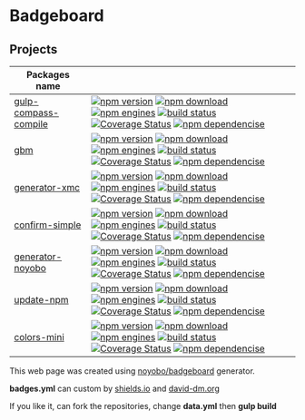 # Badgeboard

## Projects

|Packages name                                                         |                                                                                                                                                                                                                                                                                                                                                                                                                                                                                                                                                                                                                                                                                                                                                                                                |
|----------------------------------------------------------------------|------------------------------------------------------------------------------------------------------------------------------------------------------------------------------------------------------------------------------------------------------------------------------------------------------------------------------------------------------------------------------------------------------------------------------------------------------------------------------------------------------------------------------------------------------------------------------------------------------------------------------------------------------------------------------------------------------------------------------------------------------------------------------------------------|
|[gulp-compass-compile](https://github.com/noyobo/gulp-compass-compile)|[![npm version](http://img.shields.io/npm/v/gulp-compass-compile.svg)](https://www.npmjs.org/package/gulp-compass-compile) [![npm download](http://img.shields.io/npm/dm/gulp-compass-compile.svg)](https://www.npmjs.org/package/gulp-compass-compile) [![npm engines](http://img.shields.io/node/v/gulp-compass-compile.svg)](https://www.npmjs.org/package/gulp-compass-compile) [![build status](http://img.shields.io/travis/noyobo/gulp-compass-compile.svg)](https://travis-ci.org/noyobo/gulp-compass-compile) [![Coverage Status](https://img.shields.io/coveralls/noyobo/gulp-compass-compile.svg)](https://coveralls.io/r/noyobo/gulp-compass-compile) [![npm dependencise](https://david-dm.org/noyobo/gulp-compass-compile.svg)](https://david-dm.org/noyobo/gulp-compass-compile) |
|[gbm](https://github.com/noyobo/gbm)                                  |[![npm version](http://img.shields.io/npm/v/gbm.svg)](https://www.npmjs.org/package/gbm) [![npm download](http://img.shields.io/npm/dm/gbm.svg)](https://www.npmjs.org/package/gbm) [![npm engines](http://img.shields.io/node/v/gbm.svg)](https://www.npmjs.org/package/gbm) [![build status](http://img.shields.io/travis/noyobo/gbm.svg)](https://travis-ci.org/noyobo/gbm) [![Coverage Status](https://img.shields.io/coveralls/noyobo/gbm.svg)](https://coveralls.io/r/noyobo/gbm) [![npm dependencise](https://david-dm.org/noyobo/gbm.svg)](https://david-dm.org/noyobo/gbm)                                                                                                                                                                                                             |
|[generator-xmc](https://github.com/noyobo/generator-xmc)              |[![npm version](http://img.shields.io/npm/v/generator-xmc.svg)](https://www.npmjs.org/package/generator-xmc) [![npm download](http://img.shields.io/npm/dm/generator-xmc.svg)](https://www.npmjs.org/package/generator-xmc) [![npm engines](http://img.shields.io/node/v/generator-xmc.svg)](https://www.npmjs.org/package/generator-xmc) [![build status](http://img.shields.io/travis/noyobo/generator-xmc.svg)](https://travis-ci.org/noyobo/generator-xmc) [![Coverage Status](https://img.shields.io/coveralls/noyobo/generator-xmc.svg)](https://coveralls.io/r/noyobo/generator-xmc) [![npm dependencise](https://david-dm.org/noyobo/generator-xmc.svg)](https://david-dm.org/noyobo/generator-xmc)                                                                                     |
|[confirm-simple](https://github.com/noyobo/confirm-simple)            |[![npm version](http://img.shields.io/npm/v/confirm-simple.svg)](https://www.npmjs.org/package/confirm-simple) [![npm download](http://img.shields.io/npm/dm/confirm-simple.svg)](https://www.npmjs.org/package/confirm-simple) [![npm engines](http://img.shields.io/node/v/confirm-simple.svg)](https://www.npmjs.org/package/confirm-simple) [![build status](http://img.shields.io/travis/noyobo/confirm-simple.svg)](https://travis-ci.org/noyobo/confirm-simple) [![Coverage Status](https://img.shields.io/coveralls/noyobo/confirm-simple.svg)](https://coveralls.io/r/noyobo/confirm-simple) [![npm dependencise](https://david-dm.org/noyobo/confirm-simple.svg)](https://david-dm.org/noyobo/confirm-simple)                                                                         |
|[generator-noyobo](https://github.com/noyobo/generator-noyobo)        |[![npm version](http://img.shields.io/npm/v/generator-noyobo.svg)](https://www.npmjs.org/package/generator-noyobo) [![npm download](http://img.shields.io/npm/dm/generator-noyobo.svg)](https://www.npmjs.org/package/generator-noyobo) [![npm engines](http://img.shields.io/node/v/generator-noyobo.svg)](https://www.npmjs.org/package/generator-noyobo) [![build status](http://img.shields.io/travis/noyobo/generator-noyobo.svg)](https://travis-ci.org/noyobo/generator-noyobo) [![Coverage Status](https://img.shields.io/coveralls/noyobo/generator-noyobo.svg)](https://coveralls.io/r/noyobo/generator-noyobo) [![npm dependencise](https://david-dm.org/noyobo/generator-noyobo.svg)](https://david-dm.org/noyobo/generator-noyobo)                                                 |
|[update-npm](https://github.com/noyobo/update-npm)                    |[![npm version](http://img.shields.io/npm/v/update-npm.svg)](https://www.npmjs.org/package/update-npm) [![npm download](http://img.shields.io/npm/dm/update-npm.svg)](https://www.npmjs.org/package/update-npm) [![npm engines](http://img.shields.io/node/v/update-npm.svg)](https://www.npmjs.org/package/update-npm) [![build status](http://img.shields.io/travis/noyobo/update-npm.svg)](https://travis-ci.org/noyobo/update-npm) [![Coverage Status](https://img.shields.io/coveralls/noyobo/update-npm.svg)](https://coveralls.io/r/noyobo/update-npm) [![npm dependencise](https://david-dm.org/noyobo/update-npm.svg)](https://david-dm.org/noyobo/update-npm)                                                                                                                         |
|[colors-mini](https://github.com/noyobo/colors)                       |[![npm version](http://img.shields.io/npm/v/colors-mini.svg)](https://www.npmjs.org/package/colors-mini) [![npm download](http://img.shields.io/npm/dm/colors-mini.svg)](https://www.npmjs.org/package/colors-mini) [![npm engines](http://img.shields.io/node/v/colors-mini.svg)](https://www.npmjs.org/package/colors-mini) [![build status](http://img.shields.io/travis/noyobo/colors.svg)](https://travis-ci.org/noyobo/colors) [![Coverage Status](https://img.shields.io/coveralls/noyobo/colors.svg)](https://coveralls.io/r/noyobo/colors) [![npm dependencise](https://david-dm.org/noyobo/colors.svg)](https://david-dm.org/noyobo/colors)                                                                                                                                           |

<footer>
  <p>This web page was created using <a href="https://github.com/noyobo/badgeboard">noyobo/badgeboard</a> generator.</p>
  <p><strong>badges.yml</strong>  can custom by <a href="http://shields.io/" target="_blank">shields.io</a> and <a href="https://david-dm.org/" target="_blank">david-dm.org</a></p>
  <p>If you like it, can fork the repositories, change <strong>data.yml</strong> then <strong>gulp build</strong></p>
</footer>